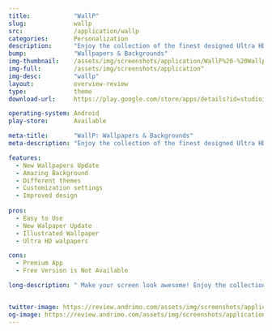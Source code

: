 ```yaml
---
title:            "WallP"
slug:             wallp
src:              /application/wallp
categories:       Personalization
description:      "Enjoy the collection of the finest designed Ultra HD Wallpapers & Backgrounds."
bump:             "Wallpapers & Backgrounds"
img-thumbnail:    /assets/img/screenshots/application/WallP%20-%20Wallpapers%20&%20Backgrounds.jpg
img-full:         /assets/img/screenshots/application"
img-desc:         "wallp"
layout:           overview-review
type:             theme
download-url:     https://play.google.com/store/apps/details?id=studioimagine.apps.wallp.pro

operating-system: Android
play-store:       Available

meta-title:       "WallP: Wallpapers & Backgrounds"
meta-description: "Enjoy the collection of the finest designed Ultra HD Wallpapers & Backgrounds."

features:
  - New Wallpapers Update
  - Amazing Background 
  - Different themes
  - Customization settings 
  - Improved design
  
pros:
  - Easy to Use
  - New Walpaper Update
  - Illustrated Wallpaper 
  - Ultra HD walpapers

cons:
  - Premium App 
  - Free Version is Not Available

long-description: " Make your screen look awesome! Enjoy the collection of the finest designed Ultra HD Wallpapers & Backgrounds. There are numerous backgrounds from which you can choose so change them as often as you like, to make your phone look great!"


twitter-image: https://review.andrimo.com/assets/img/screenshots/application/WallP%20-%20Wallpapers%20&%20Backgrounds.jpg
og-image: https://review.andrimo.com/assets/img/screenshots/application/WallP%20-%20Wallpapers%20&%20Backgrounds.jpg
---
```

